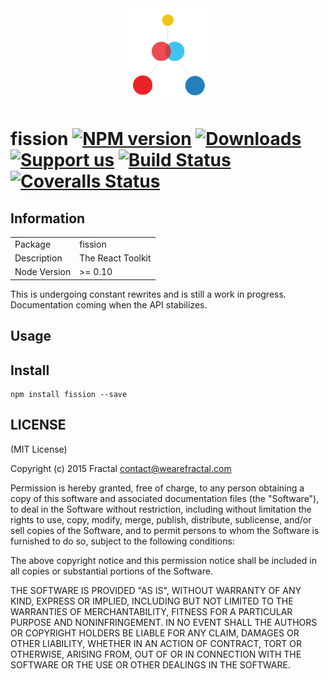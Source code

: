 <div align="center">
  <img src="https://raw.githubusercontent.com/fissionjs/artwork/master/logo.png" height="150px">
</div>

# fission [![NPM version][npm-image]][npm-url] [![Downloads][downloads-image]][npm-url] [![Support us][gittip-image]][gittip-url] [![Build Status][travis-image]][travis-url] [![Coveralls Status][coveralls-image]][coveralls-url]


## Information

<table>
<tr>
<td>Package</td>
<td>fission</td>
</tr>
<tr>
<td>Description</td>
<td>The React Toolkit</td>
</tr>
<tr>
<td>Node Version</td>
<td>>= 0.10</td>
</tr>
</table>

This is undergoing constant rewrites and is still a work in progress. Documentation coming when the API stabilizes.

## Usage

## Install

```
npm install fission --save
```

## LICENSE

(MIT License)

Copyright (c) 2015 Fractal <contact@wearefractal.com>

Permission is hereby granted, free of charge, to any person obtaining
a copy of this software and associated documentation files (the
"Software"), to deal in the Software without restriction, including
without limitation the rights to use, copy, modify, merge, publish,
distribute, sublicense, and/or sell copies of the Software, and to
permit persons to whom the Software is furnished to do so, subject to
the following conditions:

The above copyright notice and this permission notice shall be
included in all copies or substantial portions of the Software.

THE SOFTWARE IS PROVIDED "AS IS", WITHOUT WARRANTY OF ANY KIND,
EXPRESS OR IMPLIED, INCLUDING BUT NOT LIMITED TO THE WARRANTIES OF
MERCHANTABILITY, FITNESS FOR A PARTICULAR PURPOSE AND
NONINFRINGEMENT. IN NO EVENT SHALL THE AUTHORS OR COPYRIGHT HOLDERS BE
LIABLE FOR ANY CLAIM, DAMAGES OR OTHER LIABILITY, WHETHER IN AN ACTION
OF CONTRACT, TORT OR OTHERWISE, ARISING FROM, OUT OF OR IN CONNECTION
WITH THE SOFTWARE OR THE USE OR OTHER DEALINGS IN THE SOFTWARE.

[gittip-url]: https://www.gittip.com/wearefractal/
[gittip-image]: http://img.shields.io/gittip/wearefractal.svg

[downloads-image]: http://img.shields.io/npm/dm/fission.svg
[npm-url]: https://npmjs.org/package/fission
[npm-image]: http://img.shields.io/npm/v/fission.svg

[travis-url]: https://travis-ci.org/fissionjs/fission
[travis-image]: https://travis-ci.org/fissionjs/fission.png?branch=master

[coveralls-url]: https://coveralls.io/r/fissionjs/fission
[coveralls-image]: https://coveralls.io/repos/fissionjs/fission/badge.png

[depstat-url]: https://david-dm.org/fissionjs/fission
[depstat-image]: https://david-dm.org/fissionjs/fission.png

[david-url]: https://david-dm.org/fissionjs/fission
[david-image]: https://david-dm.org/fissionjs/fission.png?theme=shields.io
